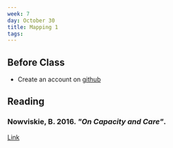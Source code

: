```yaml
---
week: 7
day: October 30
title: Mapping 1
tags: 
---
```


## Before Class
- Create an account on [github](http://www.github.com)

## Reading

### Nowviskie, B. 2016. _"On Capacity and Care"_.
[Link](http://nowviskie.org/2015/on-capacity-and-care/)


